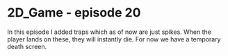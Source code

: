 # 2D_Game - episode 20

In this  episode I added traps  which as of now are just spikes. When the player lands on these, they will instantly die. For now we have a temporary death screen.
